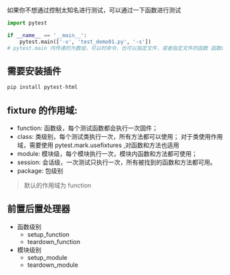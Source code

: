 如果你不想通过控制太知名进行测试，可以通过一下函数进行测试

```python
import pytest

if __name__ == '__main__':
    pytest.main(['-v', 'test_demo01.py', '-s'])
# pytest.main 内传递的为数组，可以时命令，也可以指定文件，或者指定文件的函数 函数的个数为 "test_demo01.py::test_answer
```

## 需要安装插件
```python
pip install pytest-html
```

## fixture 的作用域:
- function: 函数级，每个测试函数都会执行一次固件；
- class: 类级别，每个测试类执行一次，所有方法都可以使用； 对于类使用作用域，需要使用 pytest.mark.usefixtures ,对函数和方法也适用
- module: 模块级，每个模块执行一次，模块内函数和方法都可使用；
- session: 会话级，一次测试只执行一次，所有被找到的函数和方法都可用。
- package: 包级别
> 默认的作用域为 function

## 前置后置处理器
- 函数级别
    - setup_function 
    - teardown_function
- 模块级别
    - setup_module
    - teardown_module